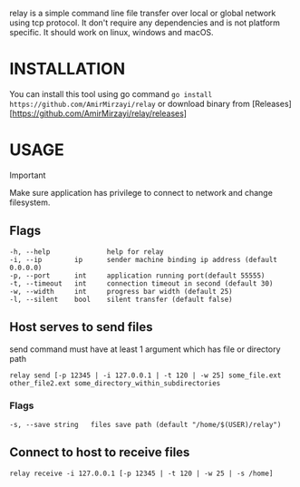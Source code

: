 relay is a simple command line file transfer over local or global network using tcp protocol.
It don't require any dependencies and is not platform specific. It should work on linux, windows and macOS.

# INSTALLATION
You can install this tool using go command `go install https://github.com/AmirMirzayi/relay` or download binary from [Releases][https://github.com/AmirMirzayi/relay/releases]

# USAGE
> [!IMPORTANT]
> Make sure application has privilege to connect to network and change filesystem.

## Flags
```
-h, --help              help for relay
-i, --ip        ip      sender machine binding ip address (default 0.0.0.0)
-p, --port      int     application running port(default 55555)
-t, --timeout   int     connection timeout in second (default 30)
-w, --width     int     progress bar width (default 25)
-l, --silent    bool    silent transfer (default false)
```

## Host serves to send files
send command must have at least 1 argument which has file or directory path
```
relay send [-p 12345 | -i 127.0.0.1 | -t 120 | -w 25] some_file.ext other_file2.ext some_directory_within_subdirectories
```

### Flags
```
-s, --save string   files save path (default "/home/$(USER)/relay")
```

## Connect to host to receive files
```
relay receive -i 127.0.0.1 [-p 12345 | -t 120 | -w 25 | -s /home]
```
